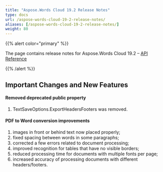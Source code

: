 ```yaml
---
title: "Aspose.Words Cloud 19.2 Release Notes"
type: docs
url: /aspose-words-cloud-19-2-release-notes/
aliases: [/aspose-words-cloud-19-2-release-notes/]
weight: 80
---
```


{{% alert color="primary" %}} 

The page contains release notes for Aspose.Words Cloud 19.2 – [API Reference](https://apireference.aspose.cloud/words/)

{{% /alert %}} 
## Important Changes and New Features
#### Removed deprecated public property
1. TextSaveOptions.ExportHeadersFooters was removed.
#### PDF to Word conversion improvements
1. images in front or behind text now placed properly;
1. fixed spacing between words in some paragraphs;
1. corrected a few errors related to document processing;
1. improved recognition for tables that have no visible borders;
1. reduced processing time for documents with multiple fonts per page;
1. increased accuracy of processing documents with different headers/footers.
